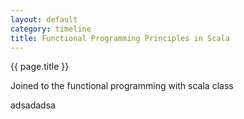```yaml
---
layout: default
category: timeline
title: Functional Programming Principles in Scala 
---
```


{{ page.title }}

Joined to the functional programming with scala class 

adsadadsa